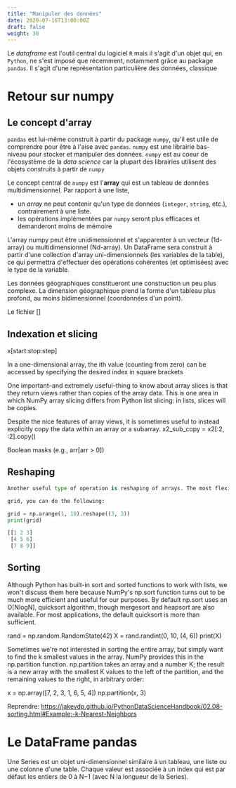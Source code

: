 ```yaml
---
title: "Manipuler des données"
date: 2020-07-16T13:00:00Z
draft: false
weight: 30
---
```


Le *dataframe* est l'outil central du logiciel `R` mais il s'agit d'un objet qui, en `Python`, ne s'est
imposé que récemment, notamment grâce au package `pandas`. Il s'agit
d'une représentation particulière des données, classique 

# Retour sur numpy

## Le concept d'array

`pandas` est lui-même construit à partir du package `numpy`, qu'il est utile de comprendre
pour être à l'aise avec `pandas`. `numpy` est une librairie bas-niveau 
pour stocker et manipuler des données. 
`numpy` est au coeur de l'écosystème de la *data science* car la plupart des librairies
utilisent des objets construits à partir de `numpy`

Le concept central de `numpy` est
l'**array** qui est un tableau de données multidimensionnel. Par rapport à une liste,

* un *array* ne peut contenir qu'un type de données (`integer`, `string`, etc.),
 contrairement à une liste.
* les opérations implémentées par `numpy` seront plus efficaces et demanderont moins
de mémoire

L'array numpy peut être unidimensionnel et s'apparenter à un vecteur (1d-array) ou
multidimensionnel (Nd-array). Un DataFrame sera construit à partir d'une collection
d'array uni-dimensionnels (les variables de la table), ce qui permettra d'effectuer des opérations cohérentes
(et optimisées) avec le type de la variable.

Les données géographiques constitueront une construction un peu plus complexe. 
La dimension géographique prend la forme d'un tableau plus profond, au moins bidimensionnel
(coordonnées d'un point). 

Le fichier []


## Indexation et slicing

x[start:stop:step]

In a one-dimensional array,
the ith value (counting from zero) can be accessed by specifying the desired index in square brackets

One important–and extremely useful–thing to know about array slices is that they return views rather than copies of the array data. This is one area in which NumPy array slicing differs from Python list slicing: in lists, slices will be copies. 

Despite the nice features of array views, it is sometimes useful to instead explicitly copy the data within an array or a subarray. 
x2_sub_copy = x2[:2, :2].copy()

Boolean masks (e.g., arr[arr > 0])

## Reshaping

```python
Another useful type of operation is reshaping of arrays. The most flexible way of doing this is with the reshape method. For example, if you want to put the numbers 1 through 9 in a 3×3

grid, you can do the following:

grid = np.arange(1, 10).reshape((3, 3))
print(grid)

[[1 2 3]
 [4 5 6]
 [7 8 9]]
```

<!-----

```python
import numpy as np
x[0]
x[:2]
x1[::-1]
```

On peut accéder de la même façon aux éléments d'un tableau multi-dimensionnel.
Par exemple, on a souvent besoin d'accéder à une ligne ou une colonne d'une matrice.
print(x2)

```python
x2[0,:] # La première ligne
```

## Concaténation

```python
x = np.array([1, 2, 3])

y = np.array([3, 2, 1])

np.concatenate([x, y])
```

The opposite of concatenation is splitting, which is implemented by the functions np.split, np.hsplit, and np.vsplit. For each of these, we can pass a list of indices giving the split points:

## Opérations

But: éviter les boucles (lentes!)

x = np.arange(4)
np.where(x > 2)
np.log(np.abs(x)))

np.sum(L)
%timeit sum(tableau_large)
%timeit np.sum(tableau_large)


Les fonctions d'agrégation peuvent optionnellement ne s'appliquer qu'à une dimension d'un tableau multidimensionnel. Par exemple, nous pouvons avoir besoin de la somme des éléments de chaque colonne d'une matrice (nous avons vu un cas d'utilisation dans le chapitre 3 de la première partie de ce cours). Pour cela nous utilisons l'argument optionnel  axis
M = np.random.random((3, 4))
print(M)
# Notez la syntax variable.fonction au lieu de 
# np.fonction(variable). Les deux sont possibles si
# la variable est un tableau Numpy.
print("La somme de tous les éléments de M: ", M.sum())
print("Les sommes des colonnes de M: ", M.sum(axis=0))


Parmi les nombreuses fonctions disponibles, notons :
-  np.std  pour calculer l'écart type
-  np.argmin  pour trouver l'index de l'élément minimum
-  np.percentile  pour calculer des statistiques sur les éléments.

Bouts de code à mettre dans notebook:

## Créer des array

# Un tableau de longueur 10, rempli d'entiers qui valent 0
np.zeros(10, dtype=int)

# Un tableau de taille 3x5 rempli de nombres à virgule flottante de valeur 1
np.ones((3, 5), dtype=float)

# Un tableau 3x5 rempli de 3,14
np.full((3, 5), 3.14)

# Un tableau rempli d'une séquence linéaire
# commençant à 0 et qui se termine à 20, avec un pas de 2
np.arange(0, 20, 2)

# Un tableau de 5 valeurs, espacées uniformément entre 0 et 1
np.linspace(0, 1, 5)

# Celle-ci vous la conaissez déjà! Essayez aussi "randint" et "normal"
np.random.random((3, 3))

# La matrice identité de taille 3x3 
# (matrice identité : https://fr.wikipedia.org/wiki/Matrice_identit%C3%A9)
np.eye(3)

## Manipuler des arrays



## Théorème central-limite


------>

## Sorting

Although Python has built-in sort and sorted functions to work with lists, we won't discuss them here because NumPy's np.sort function turns out to be much more efficient and useful for our purposes. By default np.sort uses an O[NlogN], quicksort algorithm, though mergesort and heapsort are also available. For most applications, the default quicksort is more than sufficient.

rand = np.random.RandomState(42)
X = rand.randint(0, 10, (4, 6))
print(X)

Sometimes we're not interested in sorting the entire array, but simply want to find the k smallest values in the array. NumPy provides this in the np.partition function. np.partition takes an array and a number K; the result is a new array with the smallest K values to the left of the partition, and the remaining values to the right, in arbitrary order:

x = np.array([7, 2, 3, 1, 6, 5, 4])
np.partition(x, 3)

Reprendre: 
https://jakevdp.github.io/PythonDataScienceHandbook/02.08-sorting.html#Example:-k-Nearest-Neighbors

# Le DataFrame pandas

Une Series est un objet uni-dimensionnel similaire à un tableau, une liste ou une colonne d'une table. Chaque valeur est associée à un index qui est par défaut les entiers de 0 à N−1 (avec N la longueur de la Series).